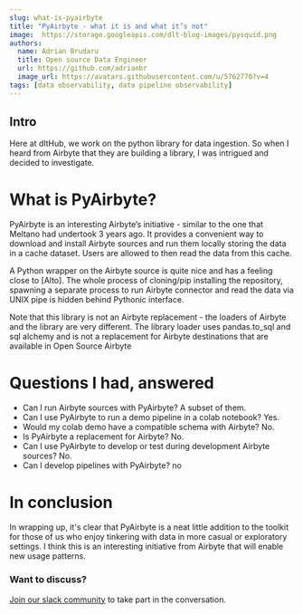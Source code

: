 ```yaml
---
slug: what-is-pyairbyte
title: "PyAirbyte - what it is and what it’s not"
image:  https://storage.googleapis.com/dlt-blog-images/pysquid.png
authors:
  name: Adrian Brudaru
  title: Open source Data Engineer
  url: https://github.com/adrianbr
  image_url: https://avatars.githubusercontent.com/u/5762770?v=4
tags: [data observability, data pipeline observability]
---
```


## Intro

Here at dltHub, we work on the python library for data ingestion. So when I heard from Airbyte that they are building a library, I was intrigued and decided to investigate.

# What is PyAirbyte?

PyAirbyte is an interesting Airbyte’s initiative - similar to the one that Meltano had undertook 3 years ago. It provides a convenient way to download and install Airbyte sources and run them locally storing the data in a cache dataset. Users are allowed to then read the data from this cache.

A Python wrapper on the Airbyte source is quite nice and has a feeling close to [Alto]. The whole process of cloning/pip installing the repository, spawning a separate process to run Airbyte connector and read the data via UNIX pipe is hidden behind Pythonic interface.

Note that this library is not an Airbyte replacement - the loaders of Airbyte and the library are very different. The library loader uses pandas.to_sql and sql alchemy and is not a replacement for Airbyte destinations that are available in Open Source Airbyte

# Questions I had, answered

- Can I run Airbyte sources with PyAirbyte? A subset of them.
- Can I use PyAirbyte to run a demo pipeline in a colab notebook? Yes.
- Would my colab demo have a compatible schema with Airbyte? No.
- Is PyAirbyte a replacement for Airbyte? No.
- Can I use PyAirbyte to develop or test during development Airbyte sources? No.
- Can I develop pipelines with PyAirbyte? no

# In conclusion

In wrapping up, it's clear that PyAirbyte is a neat little addition to the toolkit for those of us who enjoy tinkering with data in more casual or exploratory settings. I think this is an interesting initiative from Airbyte that will enable new usage patterns.

### Want to discuss?

[Join our slack community](https://dlthub.com/community) to take part in the conversation.